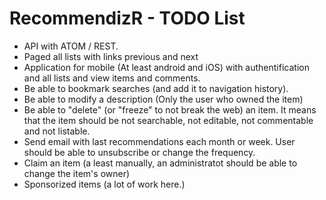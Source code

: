 RecommendizR - TODO List
========================

* API with ATOM / REST.
* Paged all lists with links previous and next
* Application for mobile (At least android and iOS) with authentification and all lists and view items and comments.
* Be able to bookmark searches (and add it to navigation history).
* Be able to modify a description (Only the user who owned the item)
* Be able to "delete" (or "freeze" to not break the web) an item. It means that the item should be not searchable, not editable, not commentable and not listable.
* Send email with last recommendations each month or week. User should be able to unsubscribe or change the frequency.
* Claim an item (a least manually, an administratot should be able to change the item's owner)
* Sponsorized items (a lot of work here.)


